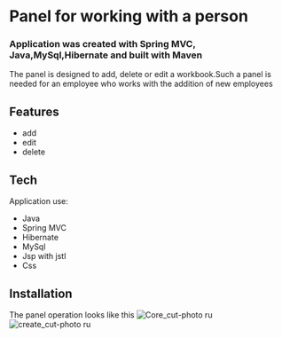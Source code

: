 # Panel for working with a person
### Application was created with Spring MVC, Java,MySql,Hibernate and built with Maven
The panel is designed to add, delete or edit a workbook.Such a panel is needed for an employee who works with the addition of new employees

## Features
- add
- edit
- delete
## Tech
Application use:
- Java
- Spring MVC
- Hibernate
- MySql
- Jsp with jstl
- Css

## Installation
The panel operation looks like this
![Core_cut-photo ru](https://user-images.githubusercontent.com/110449275/183848535-a14c2c19-799e-4f42-8f35-29b86544f9a5.png)
![create_cut-photo ru](https://user-images.githubusercontent.com/110449275/183848546-2f1a8cfa-96e8-4b21-97cb-4fbff8bba201.png)
